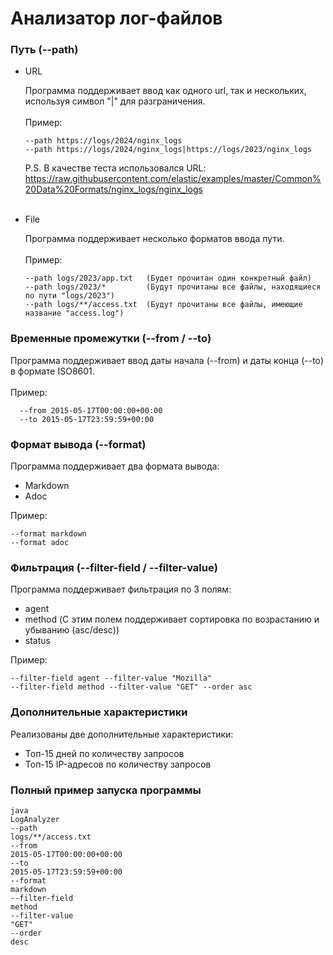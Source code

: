 # Анализатор лог-файлов

### Путь (--path)

* URL

  Программа поддерживает ввод как одного url, так и нескольких, используя символ "|" для разграничения.
  <br>
  <br>
  Пример:

      --path https://logs/2024/nginx_logs
      --path https://logs/2024/nginx_logs|https://logs/2023/nginx_logs

  P.S. В качестве теста использовался URL:
  https://raw.githubusercontent.com/elastic/examples/master/Common%20Data%20Formats/nginx_logs/nginx_logs
  <br>
  <br>
* File

  Программа поддерживает несколько форматов ввода пути.
  <br>
  <br>
  Пример:

      --path logs/2023/app.txt   (Будет прочитан один конкретный файл)
      --path logs/2023/*         (Будут прочитаны все файлы, находящиеся по пути "logs/2023")
      --path logs/**/access.txt  (Будyт прочитаны все файлы, имеющие название "access.log")

### Временные промежутки (--from / --to)

Программа поддерживает ввод даты начала (--from) и даты конца (--to) в формате ISO8601.
<br>
<br>
Пример:

      --from 2015-05-17T00:00:00+00:00
      --to 2015-05-17T23:59:59+00:00

### Формат вывода (--format)

Программа поддерживает два формата вывода:

* Markdown
* Adoc

Пример:

    --format markdown
    --format adoc

### Фильтрация (--filter-field / --filter-value)

Программа поддерживает фильтрация по 3 полям:

* agent
* method (С этим полем поддерживает сортировка по возрастанию и убыванию (asc/desc))
* status

Пример:

    --filter-field agent --filter-value "Mozilla"
    --filter-field method --filter-value "GET" --order asc 

### Дополнительные характеристики

Реализованы две дополнительные характеристики:

* Топ-15 дней по количеству запросов
* Топ-15 IP-адресов по количеству запросов

### Полный пример запуска программы

    java
    LogAnalyzer
    --path
    logs/**/access.txt
    --from
    2015-05-17T00:00:00+00:00
    --to
    2015-05-17T23:59:59+00:00
    --format
    markdown
    --filter-field
    method
    --filter-value
    "GET"
    --order
    desc
